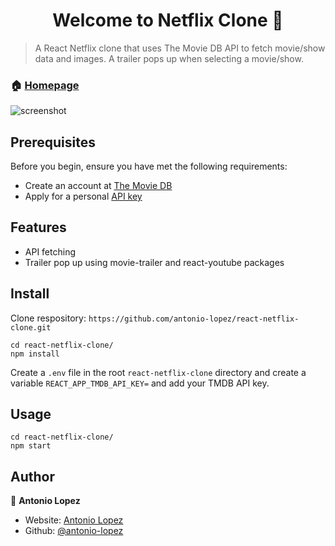 <h1 align="center">Welcome to Netflix Clone 👋</h1>
<p>
</p>

> A React Netflix clone that uses The Movie DB API to fetch movie/show data and images. A trailer pops up when selecting a movie/show.

### 🏠 [Homepage](https://antonio-netflix-clone.netlify.app/)

![screenshot](https://raw.githubusercontent.com/antonio-lopez/react-netflix-clone/main/uploads/netflix-clone-screenshot.png?token=AIWOL57CBGT54KIB2ESRYMTBACDAY)

## Prerequisites

Before you begin, ensure you have met the following requirements:

- Create an account at [The Movie DB](https://www.themoviedb.org/signup)
- Apply for a personal [API key](https://www.themoviedb.org/documentation/api)

## Features

- API fetching
- Trailer pop up using movie-trailer and react-youtube packages

## Install

Clone respository: `https://github.com/antonio-lopez/react-netflix-clone.git`

```
cd react-netflix-clone/
npm install
```

Create a `.env` file in the root `react-netflix-clone` directory and create a variable `REACT_APP_TMDB_API_KEY=` and add your TMDB API key.

## Usage

```
cd react-netflix-clone/
npm start
```

## Author

👤 **Antonio Lopez**

- Website: [Antonio Lopez](https://www.antoniolopez.me/)
- Github: [@antonio-lopez](https://github.com/antonio-lopez)
